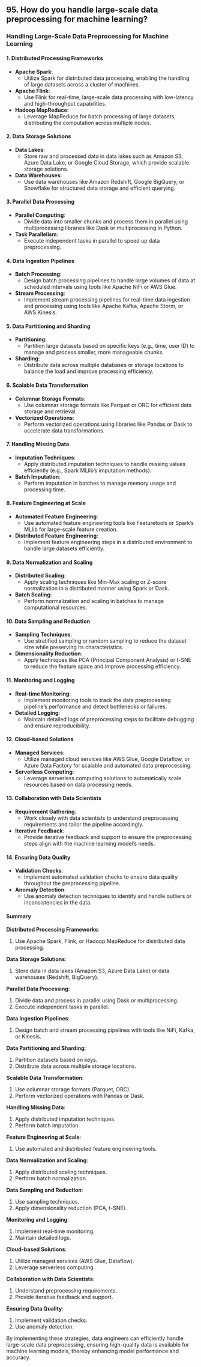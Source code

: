 ## 95. How do you handle large-scale data preprocessing for machine learning?


### Handling Large-Scale Data Preprocessing for Machine Learning

#### 1. Distributed Processing Frameworks
   - **Apache Spark**:
     - Utilize Spark for distributed data processing, enabling the handling of large datasets across a cluster of machines.
   - **Apache Flink**:
     - Use Flink for real-time, large-scale data processing with low-latency and high-throughput capabilities.
   - **Hadoop MapReduce**:
     - Leverage MapReduce for batch processing of large datasets, distributing the computation across multiple nodes.

#### 2. Data Storage Solutions
   - **Data Lakes**:
     - Store raw and processed data in data lakes such as Amazon S3, Azure Data Lake, or Google Cloud Storage, which provide scalable storage solutions.
   - **Data Warehouses**:
     - Use data warehouses like Amazon Redshift, Google BigQuery, or Snowflake for structured data storage and efficient querying.

#### 3. Parallel Data Processing
   - **Parallel Computing**:
     - Divide data into smaller chunks and process them in parallel using multiprocessing libraries like Dask or multiprocessing in Python.
   - **Task Parallelism**:
     - Execute independent tasks in parallel to speed up data preprocessing.

#### 4. Data Ingestion Pipelines
   - **Batch Processing**:
     - Design batch processing pipelines to handle large volumes of data at scheduled intervals using tools like Apache NiFi or AWS Glue.
   - **Stream Processing**:
     - Implement stream processing pipelines for real-time data ingestion and processing using tools like Apache Kafka, Apache Storm, or AWS Kinesis.

#### 5. Data Partitioning and Sharding
   - **Partitioning**:
     - Partition large datasets based on specific keys (e.g., time, user ID) to manage and process smaller, more manageable chunks.
   - **Sharding**:
     - Distribute data across multiple databases or storage locations to balance the load and improve processing efficiency.

#### 6. Scalable Data Transformation
   - **Columnar Storage Formats**:
     - Use columnar storage formats like Parquet or ORC for efficient data storage and retrieval.
   - **Vectorized Operations**:
     - Perform vectorized operations using libraries like Pandas or Dask to accelerate data transformations.

#### 7. Handling Missing Data
   - **Imputation Techniques**:
     - Apply distributed imputation techniques to handle missing values efficiently (e.g., Spark MLlib’s imputation methods).
   - **Batch Imputation**:
     - Perform imputation in batches to manage memory usage and processing time.

#### 8. Feature Engineering at Scale
   - **Automated Feature Engineering**:
     - Use automated feature engineering tools like Featuretools or Spark’s MLlib for large-scale feature creation.
   - **Distributed Feature Engineering**:
     - Implement feature engineering steps in a distributed environment to handle large datasets efficiently.

#### 9. Data Normalization and Scaling
   - **Distributed Scaling**:
     - Apply scaling techniques like Min-Max scaling or Z-score normalization in a distributed manner using Spark or Dask.
   - **Batch Scaling**:
     - Perform normalization and scaling in batches to manage computational resources.

#### 10. Data Sampling and Reduction
   - **Sampling Techniques**:
     - Use stratified sampling or random sampling to reduce the dataset size while preserving its characteristics.
   - **Dimensionality Reduction**:
     - Apply techniques like PCA (Principal Component Analysis) or t-SNE to reduce the feature space and improve processing efficiency.

#### 11. Monitoring and Logging
   - **Real-time Monitoring**:
     - Implement monitoring tools to track the data preprocessing pipeline’s performance and detect bottlenecks or failures.
   - **Detailed Logging**:
     - Maintain detailed logs of preprocessing steps to facilitate debugging and ensure reproducibility.

#### 12. Cloud-based Solutions
   - **Managed Services**:
     - Utilize managed cloud services like AWS Glue, Google Dataflow, or Azure Data Factory for scalable and automated data preprocessing.
   - **Serverless Computing**:
     - Leverage serverless computing solutions to automatically scale resources based on data processing needs.

#### 13. Collaboration with Data Scientists
   - **Requirement Gathering**:
     - Work closely with data scientists to understand preprocessing requirements and tailor the pipeline accordingly.
   - **Iterative Feedback**:
     - Provide iterative feedback and support to ensure the preprocessing steps align with the machine learning model’s needs.

#### 14. Ensuring Data Quality
   - **Validation Checks**:
     - Implement automated validation checks to ensure data quality throughout the preprocessing pipeline.
   - **Anomaly Detection**:
     - Use anomaly detection techniques to identify and handle outliers or inconsistencies in the data.

#### Summary

**Distributed Processing Frameworks**:
1. Use Apache Spark, Flink, or Hadoop MapReduce for distributed data processing.

**Data Storage Solutions**:
1. Store data in data lakes (Amazon S3, Azure Data Lake) or data warehouses (Redshift, BigQuery).

**Parallel Data Processing**:
1. Divide data and process in parallel using Dask or multiprocessing.
2. Execute independent tasks in parallel.

**Data Ingestion Pipelines**:
1. Design batch and stream processing pipelines with tools like NiFi, Kafka, or Kinesis.

**Data Partitioning and Sharding**:
1. Partition datasets based on keys.
2. Distribute data across multiple storage locations.

**Scalable Data Transformation**:
1. Use columnar storage formats (Parquet, ORC).
2. Perform vectorized operations with Pandas or Dask.

**Handling Missing Data**:
1. Apply distributed imputation techniques.
2. Perform batch imputation.

**Feature Engineering at Scale**:
1. Use automated and distributed feature engineering tools.

**Data Normalization and Scaling**:
1. Apply distributed scaling techniques.
2. Perform batch normalization.

**Data Sampling and Reduction**:
1. Use sampling techniques.
2. Apply dimensionality reduction (PCA, t-SNE).

**Monitoring and Logging**:
1. Implement real-time monitoring.
2. Maintain detailed logs.

**Cloud-based Solutions**:
1. Utilize managed services (AWS Glue, Dataflow).
2. Leverage serverless computing.

**Collaboration with Data Scientists**:
1. Understand preprocessing requirements.
2. Provide iterative feedback and support.

**Ensuring Data Quality**:
1. Implement validation checks.
2. Use anomaly detection.

By implementing these strategies, data engineers can efficiently handle large-scale data preprocessing, ensuring high-quality data is available for machine learning models, thereby enhancing model performance and accuracy.